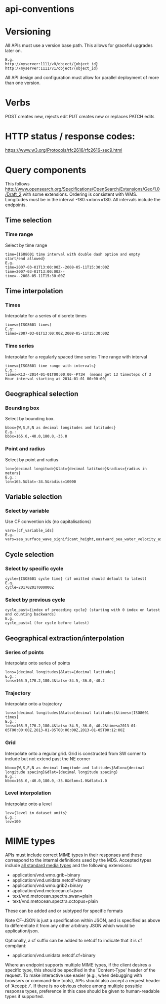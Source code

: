 # api-conventions
# Versioning
All APIs must use a version base path. This allows for graceful upgrades later on.
```
E.g.
http://myserver:1111/v0/object/{object_id}
http://myserver:1111/v1/object/{object_id}
```
All API design and configuration must allow for parallel deployment of more than one version.

# Verbs
POST creates new, rejects edit
PUT creates new or replaces
PATCH edits

# HTTP status / response codes:

https://www.w3.org/Protocols/rfc2616/rfc2616-sec9.html

# Query components
This follows http://www.opensearch.org/Specifications/OpenSearch/Extensions/Geo/1.0/Draft_2 with some extensions. Ordering is consistent with WMS. Longitudes must be in the interval -180.<=lon<=180.
All intervals include the endpoints.
## Time selection
### Time range
Select by time range
```
time={ISO8601 time interval with double dash option and empty start/end allowed}
E.g.
time=2007-03-01T13:00:00Z--2008-05-11T15:30:00Z
time=2007-03-01T13:00:00Z--
time=--2008-05-11T15:30:00Z
```

## Time interpolation
### Times
Interpolate for a series of discrete times
```
times=[ISO8601 times]
E.g:
times=2007-03-01T13:00:00Z,2008-05-11T15:30:00Z
```

### Time series
Interpolate for a regularly spaced time series
Time range with interval
```
times={ISO8601 time range with intervals}
E.g.:
times=R13--2014-01-01T00:00:00--PT3H  (means get 13 timesteps of 3 Hour interval starting at 2014-01-01 00:00:00)
```

## Geographical selection
### Bounding box
Select by bounding box.
```
bbox={W,S,E,N as decimal longitudes and latitudes}
E.g.:
bbox=165.0,-40.0,180.0,-35.0
```

### Point and radius
Select by point and radius
```
lon={decimal longitude}&lat={decimal latitude}&radius={radius in meters}
E.g.:
lon=165.5&lat=-34.5&radius=10000
```

## Variable selection
### Select by variable
Use CF convention ids (no capitalisations)
```
vars=[cf_variable_ids]
E.g.
vars=sea_surface_wave_significant_height,eastward_sea_water_velocity_assuming_no_tide
```
## Cycle selection
### Select by specific cycle
```
cycle={ISO8601 cycle time} (if omitted should default to latest)
E.g.
cycle=20170201T000000Z
```

### Select by previous cycle
```
cycle_past={index of preceding cycle} (starting with 0 index on latest and counting backwards)
E.g.
cycle_past=1 (for cycle before latest)
```


## Geographical extraction/interpolation
### Series of points
Interpolate onto series of points
```
lons=[decimal longitudes]&lats=[decimal latitudes]
E.g.:
lons=165.5,170.2,180.4&lats=-34.5,-36.0,-40.2
```

### Trajectory
Interpolate onto a trajectory
```
lons=[decimal longitudes]&lats=[decimal latitudes]&times=[ISO8601 times]
E.g.:
lons=165.5,170.2,180.4&lats=-34.5,-36.0,-40.2&times=2013-01-05T00:00:00Z,2013-01-05T00:06:00Z,2013-01-05T00:12:00Z
```

### Grid
Interpolate onto a regular grid. Grid is constructed from SW corner to include but not extend past the NE corner
```
bbox={W,S,E,N as decimal longitude and latitudes}&dlon={decimal longitude spacing}&dlat={decimal longitude spacing}
E.g.:
bbox=165.0,-40.0,180.0,-35.0&dlon=1.0&dlat=1.0
```

### Level interpolation
Interpolate onto a level
```
lev={level in dataset units}
E.g.:
lev=100
```

# MIME types
APIs must include correct MIME types in their responses and these correspond to the internal definitions used by the MDS.
Accepted types include [all standard media types](http://www.iana.org/assignments/media-types/media-types.xhtml) and the following extensions:

* application/vnd.wmo.grib+binary
* application/vnd.unidata.netcdf+binary
* application/vnd.wmo.grib2+binary
* application/vnd.metocean.cf+json
* text/vnd.metocean.spectra.swan+plain
* text/vnd.metocean.spectra.octopus+plain

These can be added and or subtyped for specific formats

Note CF-JSON is just a specification within JSON, and is specified as above to differentiate it from any other arbitrary JSON which would be application/json.

Optionally, a cf suffix can be added to netcdf to indicate that it is cf compliant:
* application/vnd.unidata.netcdf.cf+binary

Where an endpoint supports multiple MIME types, if the client desires a specific type, this should be specified in the 'Content-Type' header of the request. To make interactive use easier (e.g., when debugging with browsers or command-line tools), APIs should also accept a request header of 'Accept: */*'. If there is no obvious choice among multiple possible response types, preference in this case should be given to human-readable types if supported.


